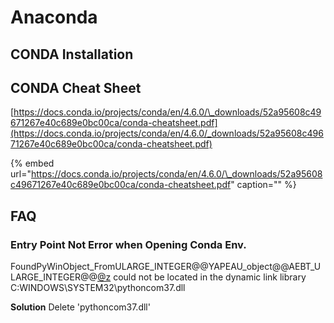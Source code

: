 # Anaconda

## CONDA Installation



## CONDA Cheat Sheet

[https://docs.conda.io/projects/conda/en/4.6.0/\_downloads/52a95608c49671267e40c689e0bc00ca/conda-cheatsheet.pdf](https://docs.conda.io/projects/conda/en/4.6.0/_downloads/52a95608c49671267e40c689e0bc00ca/conda-cheatsheet.pdf)

{% embed url="https://docs.conda.io/projects/conda/en/4.6.0/\_downloads/52a95608c49671267e40c689e0bc00ca/conda-cheatsheet.pdf" caption="" %}

## FAQ

### Entry Point Not Error when Opening Conda Env.

FoundPyWinObject\_FromULARGE\_INTEGER@@YAPEAU\_object@@AEBT\_ULARGE\_INTEGER@@[@z](https://github.com/z) could not be located in the dynamic link library C:WINDOWS\SYSTEM32\pythoncom37.dll

**Solution** Delete 'pythoncom37.dll'

